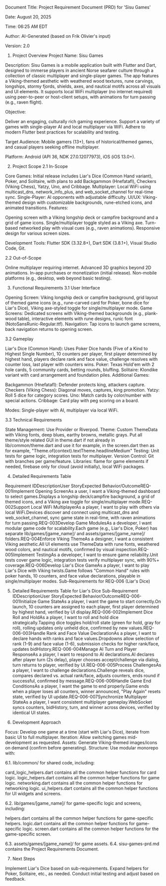 Document Title: Project Requirement Document (PRD) for 'Sisu Games'

Date: August 20, 2025

Time: 06:25 AM EDT

Author: AI-Generated (based on Frik Olivier's input)

Version: 2.0

1. Project Overview
   Project Name: Sisu Games

Description: Sisu Games is a mobile application built with Flutter and Dart, designed to immerse players in ancient Norse seafarer culture through a collection of classic multiplayer and single-player games. The app features a Viking-themed aesthetic with weathered wood textures, rune carvings, longships, stormy fjords, shields, axes, and nautical motifs across all visuals and UI elements. It supports local WiFi multiplayer (no internet required) using peer-to-peer or host-client setups, with animations for turn passing (e.g., raven flight).

Objective:

Deliver an engaging, culturally rich gaming experience.
Support a variety of games with single-player AI and local multiplayer via WiFi.
Adhere to modern Flutter best practices for scalability and testing.

Target Audience: Mobile gamers (13+), fans of historical/themed games, and casual players seeking offline multiplayer.

Platform: Android (API 36, NDK 27.0.12077973), iOS (iOS 13.0+).

2. Project Scope
   2.1 In-Scope

Core Games: Initial release includes Liar's Dice (Common Hand variant), Poker, and Solitaire, with plans to add Backgammon (Hnefatafl), Checkers (Viking Chess), Yatzy, Uno, and Cribbage.
Multiplayer: Local WiFi using multicast_dns, network_info_plus, and web_socket_channel for real-time sync.
Single-Player: AI opponents with adjustable difficulty.
UI/UX: Viking-themed design with customizable backgrounds, rune-etched icons, and animated transitions.
Features:

Opening screen with a Viking longship deck or campfire background and a grid of game icons.
Single/multiplayer toggle styled as a Viking axe.
Turn-based networked play with visual cues (e.g., raven animations).
Responsive design for various screen sizes.

Development Tools: Flutter SDK (3.32.8+), Dart SDK (3.8.1+), Visual Studio Code, Git.

2.2 Out-of-Scope

Online multiplayer requiring internet.
Advanced 3D graphics beyond 2D animations.
In-app purchases or monetization (initial release).
Non-mobile platforms (e.g., desktop, web beyond basic testing).

3. Functional Requirements
   3.1 User Interface

Opening Screen: Viking longship deck or campfire background, grid layout of themed game icons (e.g., rune-carved card for Poker, bone dice for Liar's Dice), Viking axe-styled toggle for single/multiplayer mode.
Game Screens: Dedicated screens with Viking-themed backgrounds (e.g., plank-wood table), interactive elements with rune designs, runic font (NotoSansRunic-Regular.ttf).
Navigation: Tap icons to launch game screens, back navigation returns to opening screen.

3.2 Gameplay

Liar's Dice (Common Hand): Uses Poker Dice hands (Five of a Kind to Highest Single Number), 10 counters per player, first player determined by highest hand, players declare rank and face value, challenge resolves with counter loss, last player with counters wins.
Poker: Texas Hold'em with 2 hole cards, 5 community cards, betting rounds, bluffing.
Solitaire: Klondike variant with card arrangement and foundation piles.
Additional Games:

Backgammon (Hnefatafl): Defender protects king, attackers capture.
Checkers (Viking Chess): Diagonal moves, captures, king promotion.
Yatzy: Roll 5 dice for category scores.
Uno: Match cards by color/number with special actions.
Cribbage: Card play with peg scoring on a board.

Modes: Single-player with AI, multiplayer via local WiFi.

3.3 Technical Requirements

State Management: Use Provider or Riverpod.
Theme: Custom ThemeData with Viking fonts, deep blues, earthy browns, metallic grays. Put all theme/style related GUI in theme.dart if not already in lib/common/theme.dart and use it for example, in the screen.dart then as for example, "Theme.of(context).textTheme.headlineMedium"
Testing: Unit tests for game logic, integration tests for multiplayer.
Version Control: Git with branches per game/feature.
Libraries: flame for game elements if needed, firebase only for cloud (avoid initially), local WiFi packages.

4. Detailed Requirements Table

Requirement IDDescriptionUser StoryExpected Behavior/OutcomeREQ-001Implement Opening ScreenAs a user, I want a Viking-themed dashboard to select games.Displays a longship deck/campfire background, a grid of themed icons, and a Viking axe toggle for single/multiplayer mode.REQ-002Support Local WiFi MultiplayerAs a player, I want to play with others via local WiFi.Devices discover and connect using multicast_dns and web_socket_channel, sync game state in real-time, with raven animations for turn passing.REQ-003Develop Game ModulesAs a developer, I want modular game code for scalability.Each game (e.g., Liar's Dice, Poker) has separate lib/games/[game_name]/ and assets/games/[game_name]/ folders.REQ-004Enforce Viking ThemeAs a designer, I want a consistent Viking aesthetic.All UI elements use ThemeData with rune fonts, weathered wood colors, and nautical motifs, confirmed by visual inspection.REQ-005Implement TestingAs a developer, I want to ensure game reliability.Unit tests cover game logic, integration tests verify multiplayer sync, with 90%+ coverage.REQ-006Develop Liar's Dice GameAs a player, I want to play Liar's Dice with Viking twists.Game follows "Common Hand" rules with poker hands, 10 counters, and face value declarations, playable in single/multiplayer modes.
Sub-Requirements for REQ-006 (Liar's Dice)

5. Detailed Requirements Table for Liar's Dice
   Sub-Requirement IDDescriptionUser StoryExpected Behavior/OutcomeREQ-006-001Initialize Game StateAs a player, I want the game to start correctly.On launch, 10 counters are assigned to each player, first player determined by highest hand, verified by UI display.REQ-006-002Implement Dice Roll and HoldAs a player, I want to roll and hold dice strategically.Tapping dice toggles hold/roll state (green for hold, gray for roll), rolling updates only unheld dice, confirmed by new values.REQ-006-003Handle Rank and Face Value DeclarationAs a player, I want to declare hands with ranks and face values.Dropdowns allow selection of rank (1-9) and face value (1-6), submission checks for higher rank/face, updates bidHistory.REQ-006-004Manage AI Turn and Player ResponseAs a player, I want to respond to AI declarations.AI declares after player turn (2s delay), player chooses accept/challenge via dialog, turn returns to player, verified by UI.REQ-006-005Process ChallengesAs a player, I want to challenge declarations.Challenge reveals dice, compares declared vs. actual rank/face, adjusts counters, ends round if successful, confirmed by message.REQ-006-006Handle Game End ConditionsAs a player, I want the game to end properly.Game ends when a player loses all counters, winner announced, "Play Again" resets state, verified by UI update.REQ-006-007Synchronize Multiplayer StateAs a player, I want consistent multiplayer gameplay.WebSocket syncs counters, bidHistory, turn, and winner across devices, verified by identical UI states.

6. Development Approach

Focus: Develop one game at a time (start with Liar's Dice), iterate from basic UI to full multiplayer.
Iteration: Allow switching games mid-development as requested.
Assets: Generate Viking-themed images/icons on demand (confirm before generating).
Structure: Use modular monorepo with:

6.1. lib/common/ for shared code, including:

card_logic_helpers.dart contains all the common helper functions for card logic.
logic_helpers.dart contains all the common helper functions for game logic.
networking.dart contains all the common helper functions for networking logic.
ui_helpers.dart contains all the common helper functions for UI widgets and screens.

6.2. lib/games/[game_name]/ for game-specific logic and screens, including:

helpers.dart contains all the common helper functions for game-specific helpers.
logic.dart contains all the common helper functions for game-specific logic.
screen.dart contains all the common helper functions for the game-specific screen.

6.3. assets/games/[game_name]/ for game assets.
6.4. sisu-games-prd.md contains the Project Requirements Document.

7. Next Steps

Implement Liar's Dice based on sub-requirements.
Expand helpers for Poker, Solitaire, etc., as needed.
Conduct initial testing and adjust based on feedback.
